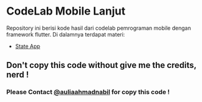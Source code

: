 # CodeLab Mobile Lanjut

Repository ini berisi kode hasil dari codelab pemrograman mobile dengan framework flutter.
Di dalamnya terdapat materi:
* [State App](https://github.com/BrondoL/MobileLanjut/tree/master/stateapp)

## Don't copy this code without give me the credits, nerd !

### Please Contact [@auliaahmadnabil](https://www.instagram.com/auliaahmadnabil/) for copy this code !
